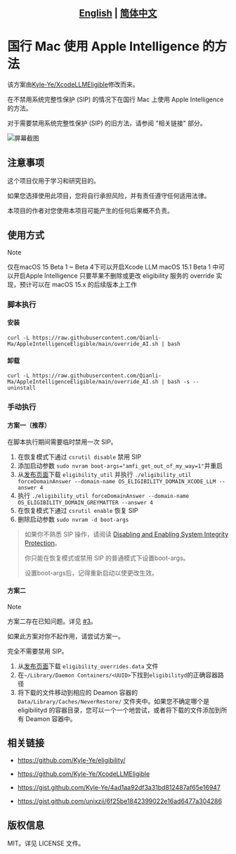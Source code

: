 ## <div align="center"><b><a href="README.md">English</a> | <a href="README_CN.md">简体中文</a></b></div>

# 国行 Mac 使用 Apple Intelligence 的方法
该方案由[Kyle-Ye/XcodeLLMEligible](https://github.com/Kyle-Ye/XcodeLLMEligible)修改而来。

在不禁用系统完整性保护 (SIP) 的情况下在国行 Mac 上使用 Apple Intelligence 的方法。

对于需要禁用系统完整性保护 (SIP) 的旧方法，请参阅 "相关链接" 部分。

![屏幕截图](images/screenshot.png)

## 注意事项

这个项目仅用于学习和研究目的。

如果您选择使用此项目，您将自行承担风险，并有责任遵守任何适用法律。

本项目的作者对您使用本项目可能产生的任何后果概不负责。

## 使用方式

> [!NOTE]
> 仅在macOS 15 Beta 1 ~ Beta 4下可以开启Xcode LLM
> macOS 15.1 Beta 1 中可以开启Apple Intelligence
> 只要苹果不删除或更改 eligibility 服务的 override 实现，预计可以在 macOS 15.x 的后续版本上工作

### 脚本执行

#### 安装

```shell
curl -L https://raw.githubusercontent.com/Qianli-Ma/AppleIntelligenceEligible/main/override_AI.sh | bash
```

#### 卸载

```shell
curl -L https://raw.githubusercontent.com/Qianli-Ma/AppleIntelligenceEligible/main/override_AI.sh | bash -s -- uninstall
```

### 手动执行

#### 方案一（推荐）

在脚本执行期间需要临时禁用一次 SIP。

1. 在恢复模式下通过 `csrutil disable` 禁用 SIP
2. 添加启动参数 `sudo nvram boot-args="amfi_get_out_of_my_way=1"`并重启
3. 从[发布页面](https://github.com/Kyle-Ye/XcodeLLMEligible/releases)下载 `eligibility_util` 并执行 `./eligibility_util forceDomainAnswer --domain-name OS_ELIGIBILITY_DOMAIN_XCODE_LLM --answer 4`
4. 执行 `./eligibility_util forceDomainAnswer --domain-name OS_ELIGIBILITY_DOMAIN_GREYMATTER --answer 4`
5. 在恢复模式下通过 `csrutil enable` 恢复 SIP
6. 删除启动参数 `sudo nvram -d boot-args`

> 如果你不熟悉 SIP 操作，请阅读 [Disabling and Enabling System Integrity Protection](https://developer.apple.com/documentation/security/disabling_and_enabling_system_integrity_protection)。
>
> 你只能在恢复模式或禁用 SIP 的普通模式下设置boot-args。
>
> 设置boot-args后，记得重新启动以使更改生效。

#### 方案二

> [!NOTE]
> 方案二存在已知问题。详见 [#3](https://github.com/Kyle-Ye/XcodeLLMEligible/issues/3)。
>
> 如果此方案对你不起作用，请尝试方案一。

完全不需要禁用 SIP。

1. 从[发布页面](https://github.com/Kyle-Ye/XcodeLLMEligible/releases)下载 `eligibility_overrides.data` 文件
2. 在`~/Library/Daemon Containers/<UUID>`下找到`eligibilityd`的正确容器路径
3. 将下载的文件移动到相应的 Deamon 容器的 `Data/Library/Caches/NeverRestore/` 文件夹中。如果您不确定哪个是 eligibilityd 的容器目录，您可以一个一个地尝试，或者将下载的文件添加到所有 Deamon 容器中。

## 相关链接

- https://github.com/Kyle-Ye/eligibility/
- https://github.com/Kyle-Ye/XcodeLLMEligible

- https://gist.github.com/Kyle-Ye/4ad1aa92df3a31bd812487af65e16947
- https://gist.github.com/unixzii/6f25be1842399022e16ad6477a304286

## 版权信息

MIT。详见 LICENSE 文件。